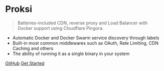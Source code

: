 # Proksi

> Batteries-included CDN, reverse proxy and Load Balancer with Docker support using Cloudflare Pingora.

- Automatic Docker and Docker Swarm service discovery through labels
- Built-in most common middlewares such as OAuth, Rate Limiting, CDN Caching and others
- The ability of running it as a single binary in your system

[GitHub](https://github.com/luizfonseca/proksi/)
[Get Started](#general)
